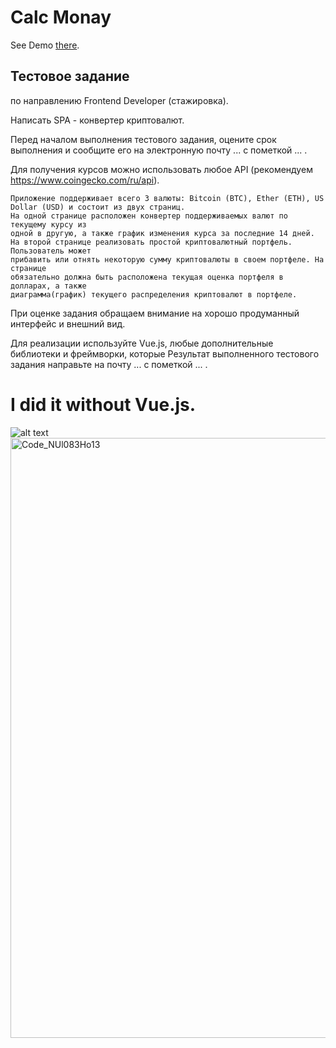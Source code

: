 # Calc Monay

See Demo [there](https://a-p-i-s.github.io/Lend-CryptoCoin-Calculator/).

## Тестовое задание
по направлению Frontend Developer (стажировка).

Написать SPA - конвертер криптовалют.

Перед началом выполнения тестового задания, оцените срок выполнения и сообщите его на
электронную почту ... с пометкой ... .

Для получения курсов можно использовать любое API (рекомендуем https://www.coingecko.com/ru/api).

	Приложение поддерживает всего 3 валюты: Bitcoin (BTC), Ether (ETH), US Dollar (USD) и состоит из двух страниц.
	На одной странице расположен конвертер поддерживаемых валют по текущему курсу из
	одной в другую, а также график изменения курса за последние 14 дней.
	На второй странице реализовать простой криптовалютный портфель. Пользователь может
	прибавить или отнять некоторую сумму криптовалюты в своем портфеле. На странице
	обязательно должна быть расположена текущая оценка портфеля в долларах, а также
	диаграмма(график) текущего распределения криптовалют в портфеле.
	
При оценке задания обращаем внимание на хорошо продуманный интерфейс и внешний вид.
	
Для реализации используйте Vue.js, любые дополнительные библиотеки и фреймворки, которые
Результат выполненного тестового задания направьте на почту ... с пометкой ... .

# I did it without Vue.js.

![alt text](https://sun9-41.userapi.com/impg/Tv5MeJOp_N5v47kXUbVcOHEuDXt7czAvP6QK4A/ZW_6SF5ofCw.jpg?size=1366x768&quality=96&sign=e02425d77dd693dd9da71ee8a00ad435&type=album) 
<img width="960" alt="Code_NUl083Ho13" src="https://repository-images.githubusercontent.com/349825660/4a1f1600-9bb1-11eb-9858-5ab48b14a38f">
